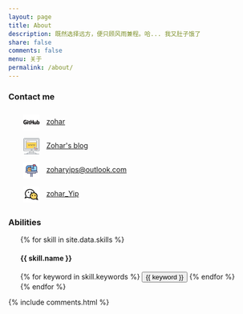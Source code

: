 ```yaml
---
layout: page
title: About
description: 既然选择远方，便只顾风雨兼程。哈... 我又肚子饿了
share: false
comments: false
menu: 关于
permalink: /about/
---
```


<div>
  <h3>Contact me</h3>
  <ul style="line-height: 3rem;list-style-type: none;">
    <li>
      <img width="32" height="32" style="padding: 0 0.375rem;vertical-align: middle;" src="/assets/svg/github.svg"/>&nbsp;
      <a href="https://github.com/zoharyips">zohar</a>
    </li>
    <li>
      <img width="32" height="32" style="padding: 0 0.375rem;vertical-align: middle;" src="/assets/svg/website.svg"/>&nbsp;
      <a href="/">Zohar's blog</a>
    </li>
    <li>
      <img width="32" height="32" style="padding: 0 0.375rem;vertical-align: middle;" src="/assets/svg/mailbox.svg"/>&nbsp;
      <a href="mailto:zoharyips@outlook.com">zoharyips@outlook.com</a>
    </li>
    <li>
      <img width="32" height="32" style="padding: 0 0.375rem;vertical-align: middle;" src="/assets/svg/wechat.svg"/>&nbsp;
      <a href="/wechat">zohar_Yip</a>
    </li>
  </ul>

  <h3>Abilities</h3>
  <ul style="list-style-type: none;">
    {% for skill in site.data.skills %}
      <li>
        <h4>{{ skill.name }}</h4>
        <div class="btn-inline">
          {% for keyword in skill.keywords %}
            <button class="btn btn-outline" type="button">{{ keyword }}</button>
          {% endfor %}
        </div>
      </li>
    {% endfor %}
  </ul>
  <div class="comment">
    {% include comments.html %}
  </div>
</div>